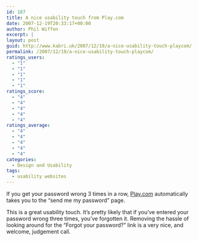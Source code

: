 ```yaml
---
id: 187
title: A nice usability touch from Play.com
date: 2007-12-19T20:33:17+00:00
author: Phil Wiffen
excerpt: |
layout: post
guid: http://www.kabri.uk/2007/12/19/a-nice-usability-touch-playcom/
permalink: /2007/12/19/a-nice-usability-touch-playcom/
ratings_users:
  - "1"
  - "1"
  - "1"
  - "1"
  - "1"
ratings_score:
  - "4"
  - "4"
  - "4"
  - "4"
  - "4"
ratings_average:
  - "4"
  - "4"
  - "4"
  - "4"
  - "4"
categories:
  - Design and Usability
tags:
  - usability websites
---
```

If you get your password wrong 3 times in a row, [Play.com](http://www.play.com/) automatically takes you to the &#8220;send me my password&#8221; page. 

This is a great usability touch. It&#8217;s pretty likely that if you&#8217;ve entered your password wrong three times, you&#8217;ve forgotten it. Removing the hassle of looking around for the &#8220;Forgot your password?&#8221; link is a very nice, and welcome, judgement call.